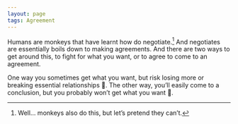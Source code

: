 ```yaml
---
layout: page
tags: Agreement
---
```


Humans are monkeys that have learnt how do negotiate.[^1] And negotiates are essentially boils down to making agreements. And there are two ways to get around this, to fight for what you want, or to agree to come to an agreement.

One way you sometimes get what you want, but risk losing more or breaking essential relationships 🫤. The other way, you’ll easily come to a conclusion, but you probably won’t get what you want 🫤.

[^1]: Well… monkeys also do this, but let’s pretend they can’t.